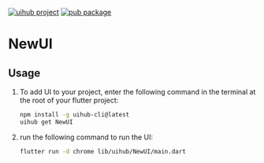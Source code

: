 [![uihub project](https://img.shields.io/badge/powered%20by-uihub-blue?logo=github)](https://github.com/melodysdreamj/uihub)
[![pub package](https://img.shields.io/pub/v/NewUI.svg)](https://pub.dartlang.org/packages/NewUI)

# NewUI

[//]: # ([![YouTube Video Title]&#40;https://img.youtube.com/vi/[video-id]/0.jpg&#41;]&#40;https://www.youtube.com/shorts/[video-id]&#41;)



## Usage

1. To add UI to your project, enter the following command in the terminal at the root of your flutter project:
   ```bash
   npm install -g uihub-cli@latest
   uihub get NewUI
   ```
2. run the following command to run the UI: 
    ```bash
    flutter run -d chrome lib/uihub/NewUI/main.dart
    ```